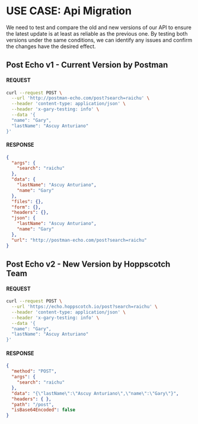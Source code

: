 # USE CASE: Api Migration

We need to test and compare the old and new versions of our API to ensure the latest update is at least as reliable as the previous one. By testing both versions under the same conditions, we can identify any issues and confirm the changes have the desired effect.

## Post Echo v1 - Current Version by Postman

#### REQUEST

```sh
curl --request POST \
  --url 'http://postman-echo.com/post?search=raichu' \
  --header 'content-type: application/json' \
  --header 'x-gary-testing: info' \
  --data '{
  "name": "Gary",
  "lastName": "Ascuy Anturiano"
}'
```

#### RESPONSE

```json
{
  "args": {
    "search": "raichu"
  },
  "data": {
    "lastName": "Ascuy Anturiano",
    "name": "Gary"
  },
  "files": {},
  "form": {},
  "headers": {},
  "json": {
    "lastName": "Ascuy Anturiano",
    "name": "Gary"
  },
  "url": "http://postman-echo.com/post?search=raichu"
}
```

## Post Echo v2 - New Version by Hoppscotch Team

#### REQUEST

```sh
curl --request POST \
  --url 'https://echo.hoppscotch.io/post?search=raichu' \
  --header 'content-type: application/json' \
  --header 'x-gary-testing: info' \
  --data '{
  "name": "Gary",
  "lastName": "Ascuy Anturiano"
}'
```

#### RESPONSE

```json
{
  "method": "POST",
  "args": {
    "search": "raichu"
  },
  "data": "{\"lastName\":\"Ascuy Anturiano\",\"name\":\"Gary\"}",
  "headers": { },
  "path": "/post",
  "isBase64Encoded": false
}
```
